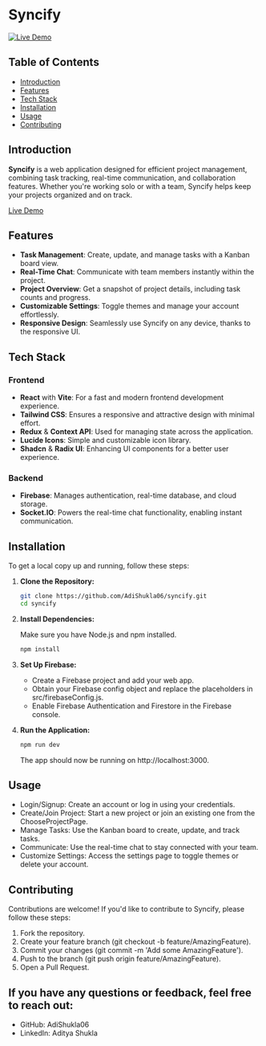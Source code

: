 # Syncify

[![Live Demo](https://img.shields.io/badge/Live-Demo-brightgreen)](https://syncify-pink.vercel.app/)

## Table of Contents

- [Introduction](#introduction)
- [Features](#features)
- [Tech Stack](#tech-stack)
- [Installation](#installation)
- [Usage](#usage)
- [Contributing](#contributing)

## Introduction

**Syncify** is a web application designed for efficient project management, combining task tracking, real-time communication, and collaboration features. Whether you're working solo or with a team, Syncify helps keep your projects organized and on track.

[Live Demo](https://syncify-pink.vercel.app/)

## Features

- **Task Management**: Create, update, and manage tasks with a Kanban board view.
- **Real-Time Chat**: Communicate with team members instantly within the project.
- **Project Overview**: Get a snapshot of project details, including task counts and progress.
- **Customizable Settings**: Toggle themes and manage your account effortlessly.
- **Responsive Design**: Seamlessly use Syncify on any device, thanks to the responsive UI.

## Tech Stack

### Frontend

- **React** with **Vite**: For a fast and modern frontend development experience.
- **Tailwind CSS**: Ensures a responsive and attractive design with minimal effort.
- **Redux** & **Context API**: Used for managing state across the application.
- **Lucide Icons**: Simple and customizable icon library.
- **Shadcn** & **Radix UI**: Enhancing UI components for a better user experience.

### Backend

- **Firebase**: Manages authentication, real-time database, and cloud storage.
- **Socket.IO**: Powers the real-time chat functionality, enabling instant communication.

## Installation

To get a local copy up and running, follow these steps:

1. **Clone the Repository:**

   ```bash
   git clone https://github.com/AdiShukla06/syncify.git
   cd syncify

2. **Install Dependencies:**

    Make sure you have Node.js and npm installed.

   ```bash
   npm install
   ```

3. **Set Up Firebase:**

   - Create a Firebase project and add your web app.
   - Obtain your Firebase config object and replace the placeholders in src/firebaseConfig.js.
   - Enable Firebase Authentication and Firestore in the Firebase console.  

4. **Run the Application:**

   ```bash
   npm run dev
   ```

   The app should now be running on http://localhost:3000.

## Usage
- Login/Signup: Create an account or log in using your credentials.
- Create/Join Project: Start a new project or join an existing one from the ChooseProjectPage.
- Manage Tasks: Use the Kanban board to create, update, and track tasks.
- Communicate: Use the real-time chat to stay connected with your team.
- Customize Settings: Access the settings page to toggle themes or delete your account.

## Contributing
Contributions are welcome! If you'd like to contribute to Syncify, please follow these steps:

1. Fork the repository.
2. Create your feature branch (git checkout -b feature/AmazingFeature).
3. Commit your changes (git commit -m 'Add some AmazingFeature').
4. Push to the branch (git push origin feature/AmazingFeature).
5. Open a Pull Request.

## If you have any questions or feedback, feel free to reach out:

- GitHub: AdiShukla06
- LinkedIn: Aditya Shukla
